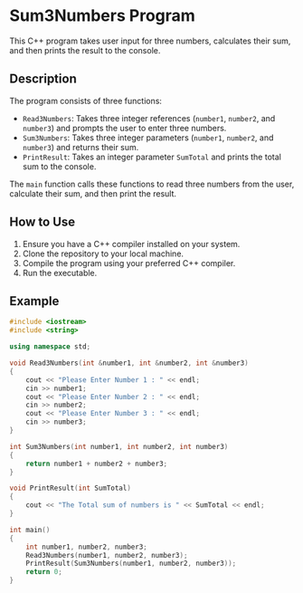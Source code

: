 # Sum3Numbers Program

This C++ program takes user input for three numbers, calculates their sum, and then prints the result to the console.

## Description

The program consists of three functions:
- `Read3Numbers`: Takes three integer references (`number1`, `number2`, and `number3`) and prompts the user to enter three numbers.
- `Sum3Numbers`: Takes three integer parameters (`number1`, `number2`, and `number3`) and returns their sum.
- `PrintResult`: Takes an integer parameter `SumTotal` and prints the total sum to the console.

The `main` function calls these functions to read three numbers from the user, calculate their sum, and then print the result.

## How to Use

1. Ensure you have a C++ compiler installed on your system.
2. Clone the repository to your local machine.
3. Compile the program using your preferred C++ compiler.
4. Run the executable.

## Example

```cpp
#include <iostream>
#include <string>

using namespace std;

void Read3Numbers(int &number1, int &number2, int &number3)
{
    cout << "Please Enter Number 1 : " << endl;
    cin >> number1;
    cout << "Please Enter Number 2 : " << endl;
    cin >> number2;
    cout << "Please Enter Number 3 : " << endl;
    cin >> number3;
}

int Sum3Numbers(int number1, int number2, int number3)
{
    return number1 + number2 + number3;
}

void PrintResult(int SumTotal)
{
    cout << "The Total sum of numbers is " << SumTotal << endl;
}

int main()
{
    int number1, number2, number3;
    Read3Numbers(number1, number2, number3);
    PrintResult(Sum3Numbers(number1, number2, number3));
    return 0;
}
